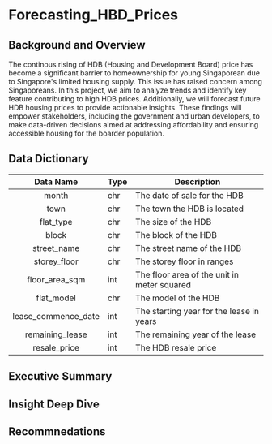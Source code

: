 # Forecasting_HBD_Prices

## Background and Overview
The continous rising of HDB (Housing and Development Board) price has become a significant barrier to homeownership for young Singaporean due to Singapore's limited housing supply. This issue has raised concern among Singaporeans. In this project, we aim to analyze trends and identify key feature contributing to high HDB prices. Additionally, we will forecast future HDB housing prices to provide actionable insights. These findings will empower stakeholders, including the government and urban developers, to make data-driven decisions aimed at addressing affordability and ensuring accessible housing for the boarder population.

## Data Dictionary
| Data Name | Type | Description |
| :---------: | ---- | ----------- |
|   month   |   chr   |   The date of sale for the HDB    |
|   town   |   chr   |   The town the HDB is located    |
|   flat_type   |   chr   |   The size of the HDB    |
|   block   |   chr   |   The block of the HDB    |
|   street_name   |   chr   |   The street name of the HDB    |
|   storey_floor   |   chr   |   The storey floor in ranges    |
|   floor_area_sqm   |   int   |   The floor area of the unit in meter squared     |
|   flat_model   |   chr   |   The model of the HDB    |
|   lease_commence_date   |   int   |   The starting year for the lease in years    |
|   remaining_lease   |   int   |   The remaining year of the lease     |
|   resale_price   |   int   |   The HDB resale price    |





## Executive Summary
## Insight Deep Dive
## Recommnedations


